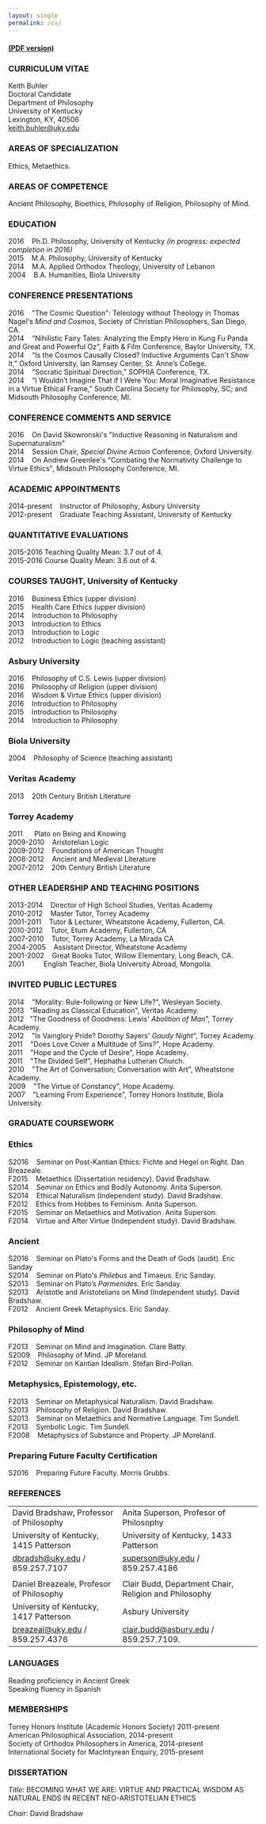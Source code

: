```yaml
---
layout: single
permalink: /cv/
--- 
```


#### [(PDF version)](/Buhler-CV.pdf)

### CURRICULUM VITAE

Keith Buhler  
Doctoral Candidate  
Department of Philosophy  
University of Kentucky   
Lexington, KY, 40506  
keith.buhler@uky.edu   


### AREAS OF SPECIALIZATION
Ethics, Metaethics.       

### AREAS OF COMPETENCE
Ancient Philosophy, Bioethics, Philosophy of Religion, Philosophy of Mind.  


### EDUCATION

2016 &nbsp;&nbsp;  Ph.D. Philosophy, University of Kentucky *(in progress: expected completion in 2016)*  
2015  &nbsp;&nbsp; M.A. Philosophy, University of Kentucky   
2014  &nbsp;&nbsp; M.A. Applied Orthodox Theology, University of Lebanon   
2004  &nbsp;&nbsp; B.A. Humanities, Biola University   


### CONFERENCE PRESENTATIONS

2016 &nbsp;&nbsp; "The Cosmic Question": Teleology without Theology in Thomas Nagel's *Mind and Cosmos*, Society of Christian Philosophers,  San Diego, CA.   
2014 &nbsp;&nbsp;   “Nihilistic Fairy Tales: Analyzing the Empty Hero in Kung Fu Panda and Great and Powerful Oz”, Faith & Film Conference, Baylor University, TX.       
2014 &nbsp;&nbsp;  “Is the Cosmos Causally Closed? Inductive Arguments Can't Show It,” Oxford University, Ian Ramsey Center, St. Anne’s College.  
2014 &nbsp;&nbsp;  “Socratic Spiritual Direction,” SOPHIA Conference, TX.  
2014 &nbsp;&nbsp;  “I Wouldn’t Imagine That if I Were You: Moral Imaginative Resistance in a Virtue Ethical Frame,” South Carolina Society for Philosophy, SC; and Midsouth Philosophy Conference, MI.  

### CONFERENCE COMMENTS AND SERVICE
2016 &nbsp;&nbsp; On David Skowronski's "Inductive Reasoning in Naturalism and Supernaturalism"  
2014 &nbsp;&nbsp; Session Chair, *Special Divine Action* Conference, Oxford University.   
2014  &nbsp;&nbsp; On Andrew Greenlee's "Combating the Normativity Challenge to Virtue Ethics", Midsouth Philosophy Conference, MI.  




### ACADEMIC APPOINTMENTS

2014-present &nbsp;&nbsp; Instructor of Philosophy, Asbury University  
2012-present &nbsp;&nbsp; Graduate Teaching Assistant, University of Kentucky


### QUANTITATIVE EVALUATIONS 

2015-2016 Teaching Quality Mean: 3.7 out of 4.  
2015-2016 Course Quality Mean: 3.6 out of 4. 

### COURSES TAUGHT, University of Kentucky

2016 &nbsp;&nbsp; Business Ethics (upper division)  
2015 &nbsp;&nbsp; Health Care Ethics (upper division)  
2014 &nbsp;&nbsp; Introduction to Philosophy   
2013 &nbsp;&nbsp; Introduction to Ethics    
2013 &nbsp;&nbsp; Introduction to Logic  
2012 &nbsp;&nbsp; Introduction to Logic  (teaching assistant) 

### Asbury University 
2016 &nbsp;&nbsp; Philosophy of C.S. Lewis  (upper division)  
2016 &nbsp;&nbsp; Philosophy of Religion (upper division)  
2016 &nbsp;&nbsp; Wisdom & Virtue Ethics   (upper division)  
2016 &nbsp;&nbsp; Introduction to Philosophy   
2015 &nbsp;&nbsp; Introduction to Philosophy   
2014 &nbsp;&nbsp; Introduction to Philosophy   

### Biola University
2004 &nbsp;&nbsp; Philosophy of Science (teaching assistant) 


### Veritas Academy
2013 &nbsp;&nbsp;  20th Century British Literature  

### Torrey Academy
2011 &nbsp;&nbsp;&nbsp;&nbsp; Plato on Being and Knowing   
2009-2010 &nbsp;&nbsp; Aristotelian Logic   
2009-2012 &nbsp;&nbsp; Foundations of American Thought    
2008-2012 &nbsp;&nbsp; Ancient and Medieval Literature   
2007-2012 &nbsp;&nbsp; 20th Century British Literature  


### OTHER LEADERSHIP AND TEACHING POSITIONS 
2013-2014 &nbsp;&nbsp;   Director of High School Studies, Veritas Academy     
2010-2012 &nbsp;&nbsp;  Master Tutor, Torrey Academy     
2001-2011 &nbsp;&nbsp;  Tutor & Lecturer, Wheatstone Academy, Fullerton, CA.   
2010-2012 &nbsp;&nbsp;  Tutor, Etum Academy, Fullerton, CA    
2007-2010 &nbsp;&nbsp;  Tutor, Torrey Academy, La Mirada CA   
2004-2005 &nbsp;&nbsp;  Assistant Director, Wheatstone Academy     
2001-2002 &nbsp;&nbsp;  Great Books Tutor, Willow Elementary, Long Beach, CA.  
2001 &nbsp;&nbsp; &nbsp;&nbsp; &nbsp;&nbsp; English Teacher, Biola University Abroad, Mongolia.   

 

### INVITED PUBLIC LECTURES
2014 &nbsp;&nbsp; "Morality: Rule-following or New Life?", Wesleyan Society.   
2013&nbsp;&nbsp; "Reading as Classical Education", Veritas Academy.  
2012 &nbsp;&nbsp;"The Goodness of Goodness: Lewis' *Abolition of Man*", Torrey Academy.   
2012 &nbsp;&nbsp; "Is Vainglory Pride? Dorothy Sayers' *Gaudy Night*", Torrey Academy.     
2011 &nbsp;&nbsp; "Does Love Cover a Multitude of Sins?", Hope Academy.  
2011 &nbsp;&nbsp; "Hope and the Cycle of Desire", Hope Academy.  
2011 &nbsp;&nbsp; "The Divided Self", Hephatha Lutheran Church.     
2010 &nbsp;&nbsp; "The Art of Conversation; Conversation with Art", Wheatstone Academy.  
2009 &nbsp;&nbsp; "The Virtue of Constancy", Hope Academy.     
2007 &nbsp;&nbsp; "Learning From Experience", Torrey Honors Institute, Biola University.   

### GRADUATE COURSEWORK

### Ethics

S2016  &nbsp;&nbsp;  Seminar on Post-Kantian Ethics: Fichte and Hegel on Right. Dan Breazeale.  
F2015 &nbsp;&nbsp;  Metaethics (Dissertation residency). David Bradshaw.     
S2014 &nbsp;&nbsp;  Seminar on Ethics and Bodily Autonomy. Anita Superson.  
S2014 &nbsp;&nbsp;  Ethical Naturalism (Independent study). David Bradshaw.      
F2012 &nbsp;&nbsp;  Ethics from Hobbes to Feminism. Anita Superson.   
F2015 &nbsp;&nbsp;  Seminar on Metaethics and Motivation. Anita Superson.  
F2014 &nbsp;&nbsp;  Virtue and After Virtue (Independent study). David Bradshaw.     

### Ancient 
S2016 &nbsp;&nbsp;  Seminar on Plato's Forms and the Death of Gods (audit). Eric Sanday  
S2014 &nbsp;&nbsp;  Seminar on Plato's *Philebus* and Timaeus. Eric Sanday.    
S2013 &nbsp;&nbsp;  Seminar on Plato’s *Parmenides*. Eric Sanday.  
S2013 &nbsp;&nbsp;  Aristotle and Aristotelians on Mind (Independent study). David Bradshaw.  
F2012 &nbsp;&nbsp;  Ancient Greek Metaphysics. Eric Sanday.     

### Philosophy of Mind 
F2013 &nbsp;&nbsp;  Seminar on Mind and Imagination. Clare Batty.   
S2009 &nbsp;&nbsp;  Philosophy of Mind. JP Moreland.  
F2012 &nbsp;&nbsp;  Seminar on Kantian Idealism. Stefan Bird-Pollan.    

### Metaphysics, Epistemology, etc.
F2013 &nbsp;&nbsp;  Seminar on Metaphysical Naturalism. David Bradshaw.   
S2013 &nbsp;&nbsp;  Philosophy of Religion. David Bradshaw.    
S2013 &nbsp;&nbsp;  Seminar on Metaethics and Normative Language. Tim Sundell.    
F2013 &nbsp;&nbsp;  Symbolic Logic. Tim Sundell.    
F2008 &nbsp;&nbsp;  Metaphysics of Substance and Property. JP Moreland.   

### Preparing Future Faculty Certification  
S2016 &nbsp;&nbsp; Preparing Future Faculty. Morris Grubbs.     


### REFERENCES


|                                                            |                                                                   |
|-------------------------------------------------------------|--------------------------------------------------------------------|
| David Bradshaw, Professor of Philosophy                     | Anita Superson, Profesor of Philosophy                             |
| University of Kentucky, 1415 Patterson                 | University of Kentucky, 1433 Patterson                       |
| [dbradsh@uky.edu](emailto:dbradsh@uky.edu) / 859.257.7107   | [superson@uky.edu](emailto:superson@uky.edu) / 859.257.4186        |
|                                                             |                                                                    |
| Daniel Breazeale, Profesor of Philosophy                    | Clair Budd, Department Chair, Religion and Philosophy                      |
| University of Kentucky, 1417 Patterson          | Asbury University                 |
| [breazeal@uky.edu](emailto:breazeal@uky.edu) / 859.257.4376 | [clair.budd@asbury.edu](emailto:clare.batty@uky.edu) / 859.257.7109. |



### LANGUAGES
Reading proficiency in Ancient Greek  
Speaking fluency in Spanish  


### MEMBERSHIPS
Torrey Honors Institute (Academic Honors Society) 2011-present  
American Philosophical Association, 2014-present    
Society of Orthodox Philosophers in America, 2014-present    
International Society for MacIntyrean Enquiry, 2015-present   



### DISSERTATION
*Title:* BECOMING WHAT WE ARE: VIRTUE AND PRACTICAL WISDOM AS NATURAL ENDS IN RECENT NEO-ARISTOTELIAN ETHICS  

*Chair*: David Bradshaw


